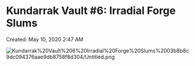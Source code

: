 # Kundarrak Vault #6: Irradial Forge Slums

Created: May 10, 2020 2:47 AM

![Kundarrak%20Vault%206%20Irradial%20Forge%20Slums%2003b8b8c9dc094376aae9db8758f8d304/Untitled.png](Kundarrak%20Vault%206%20Irradial%20Forge%20Slums%2003b8b8c9dc094376aae9db8758f8d304/Untitled.png)